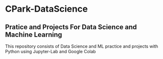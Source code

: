 # CPark-DataScience

## Pratice and Projects For Data Science and Machine Learning

This repository consists of Data Science and ML practice and projects with Python using Jupyter-Lab and Google Colab
